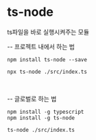 # ts-node

ts파일을 바로 실행시켜주는 모듈

-- 프로젝트 내에서 하는 법

```
npm install ts-node --save
```

```
npx ts-node ./src/index.ts
```

<br>

-- 글로벌로 하는 법

```
npm install -g typescript
npm install -g ts-node
```

```
ts-node ./src/index.ts
```
